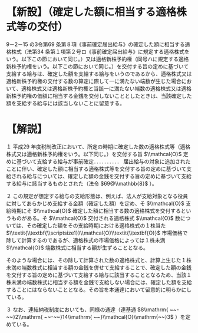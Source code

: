 # 【新設】（確定した額に相当する適格株式等の交付）

9－2－15 の3令第69 条第８項《事前確定届出給与》の確定した額に相当する適格株式（法第34 条第１項第２号ロ《事前確定届出給与》に規定する適格株式をいう。以下この節において同じ。）又は適格新株予約権（同号ハに規定する適格新株予約権をいう。以下この節において同じ。）を交付する旨の定めに基づいて支給する給与は、確定した額を支給する給与をいうのであるから、適格株式又は適格新株予約権の交付する数の算定に際して一に満たない端数が生じた場合において、適格株式又は適格新株予約権と当該一に満たない端数の適格株式又は適格新株予約権の価額に相当する金銭を交付しないこととしたときは、当該確定した額を支給する給与には該当しないことに留意する。

# 【解説】

１ 平成29 年度税制改正において、所定の時期に確定した数の適格株式等（適格株式又は適格新株予約権をいう。以下同じ。）を交付する旨 $\\mathcal{O}$ 定めに基づいて支給する給与が事前確定．．．．．．．．．． 届出給与の対象に追加されたことに伴い、確定した額に相当する適格株式等を交付する旨の定めに基づいて支給される給与については、確定した額の金銭を交付する旨の定めに基づいて支給する給与に該当するものとされた（法令 $69@\\mathbb{8}$ ）。

２ この規定が想定する給与の支給形態は、例えば、法人が支給対象となる役員に対してあらかじめ支給する金額（確定した額）を定め、そ $\\mathcal{O}$ 支給時期にそ $\\mathcal{O}$ 確定した額に相当する数の適格株式を交付するというものがある。そ $\\mathcal{O}$ 交付される適格株式 $\\mathcal{O}$ 数については、その確定した額をその支給時期における適格株式の１株当た $\\textit{\\textbf{\\scriptsize1}}\\mathcal{O}\\textit{\\textbf{O}}$ 市場価格で除して計算するのであるが、適格株式の市場価格によっては１株未満 $\\mathcal{O}$ 端数株式に相当する額が生ずることとなる。

そのような場合には、その除して計算された数の適格株式と、計算上生じた１株未満の端数株式に相当する額の金銭を併せて支給することで、確定した額の金銭を交付する旨の定めに基づいて支給する給与に該当することとなるため、当該１株未満の端数株式に相当する額を金銭で支給しない場合には、確定した額を支給することにはならないこととなる。その旨を本通達において留意的に明らかにしている。

３ なお、連結納税制度においても、同様の通達（連基通 $8\\mathrm{ ~~-~~}2\\mathrm{ ~~-~~}14\\mathrm{ ~~}\\mathcal{O}\\mathrm{~~}3$ ）を定めている。